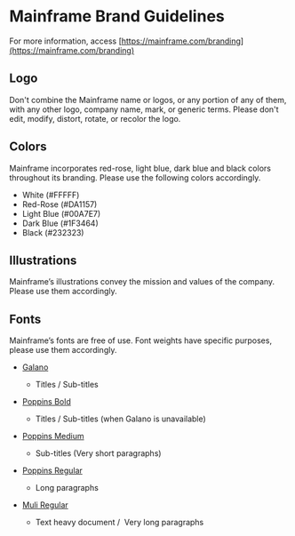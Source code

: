 
# Mainframe Brand Guidelines

For more information, access [https://mainframe.com/branding](https://mainframe.com/branding)

## Logo

Don't combine the Mainframe name or logos, or any portion of any of them, with any other logo, company name, mark, or generic terms. Please don't edit, modify, distort, rotate, or recolor the logo.


## Colors

Mainframe incorporates red-rose, light blue, dark blue and black colors throughout its branding. Please use the following colors accordingly.

- White (#FFFFF)
- Red-Rose (#DA1157)
- Light Blue (#00A7E7)
- Dark Blue (#1F3464)
- Black (#232323)

## Illustrations

Mainframe’s illustrations convey the mission and values of the company.  Please use them accordingly.

## Fonts

Mainframe’s fonts are free of use. Font weights have specific purposes, please use them accordingly.

- [Galano](https://www.fontfabric.com/galano-grotesque/)
  - Titles / Sub-titles

- [Poppins Bold](https://fonts.google.com/specimen/Poppins)
  - Titles / Sub-titles (when Galano is unavailable)

- [Poppins Medium](https://fonts.google.com/specimen/Poppins)
  - Sub-titles (Very short paragraphs)

- [Poppins Regular](https://fonts.google.com/specimen/Poppins)
  - Long paragraphs

- [Muli Regular](https://fonts.google.com/specimen/Muli)
  - Text heavy document /  Very long paragraphs
